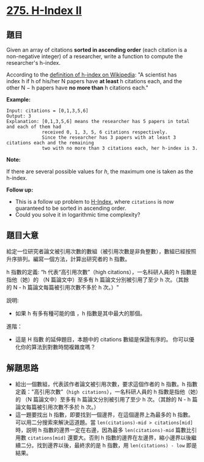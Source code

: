 # [275. H-Index II](https://leetcode.com/problems/h-index-ii/)

## 題目

Given an array of citations **sorted in ascending order** (each citation is a non-negative integer) of a researcher, write a function to compute the researcher's h-index.

According to the [definition of h-index on Wikipedia](https://en.wikipedia.org/wiki/H-index): "A scientist has index h if h of his/her N papers have **at least** h citations each, and the other N − h papers have **no more than** h citations each."

**Example:**

    Input: citations = [0,1,3,5,6]
    Output: 3 
    Explanation: [0,1,3,5,6] means the researcher has 5 papers in total and each of them had 
                 received 0, 1, 3, 5, 6 citations respectively. 
                 Since the researcher has 3 papers with at least 3 citations each and the remaining 
                 two with no more than 3 citations each, her h-index is 3.

**Note:**

If there are several possible values for *h*, the maximum one is taken as the h-index.

**Follow up:**

- This is a follow up problem to [H-Index](https://leetcode.com/problems/h-index/description/), where `citations` is now guaranteed to be sorted in ascending order.
- Could you solve it in logarithmic time complexity?



## 題目大意


給定一位研究者論文被引用次數的數組（被引用次數是非負整數），數組已經按照升序排列。編寫一個方法，計算出研究者的 h 指數。

h 指數的定義: “h 代表“高引用次數”（high citations），一名科研人員的 h 指數是指他（她）的 （N 篇論文中）至多有 h 篇論文分別被引用了至少 h 次。（其餘的 N - h 篇論文每篇被引用次數不多於 h 次。）"

説明:

- 如果 h 有多有種可能的值 ，h 指數是其中最大的那個。

進階：

- 這是 H 指數 的延伸題目，本題中的 citations 數組是保證有序的。
你可以優化你的算法到對數時間複雜度嗎？


## 解題思路

- 給出一個數組，代表該作者論文被引用次數，要求這個作者的 h 指數。h 指數定義："高引用次數”（`high citations`），一名科研人員的 h 指數是指他（她）的 （N 篇論文中）至多有 h 篇論文分別被引用了至少 h 次。（其餘的 N - h 篇論文每篇被引用次數不多於 h 次。）
- 這一題要找出 h 指數，即要找到一個邊界，在這個邊界上為最多的 h 指數。可以用二分搜索來解決這道題。當 `len(citations)-mid > citations[mid]` 時，説明 h 指數的邊界一定在右邊，因為最多 `len(citations)-mid` 篇數比引用數 `citations[mid]` 還要大。否則 h 指數的邊界在左邊界，縮小邊界以後繼續二分。找到邊界以後，最終求的是 h 指數，用 `len(citations) - low` 即是結果。

